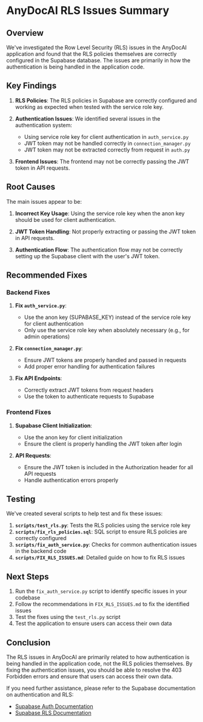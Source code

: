 # AnyDocAI RLS Issues Summary

## Overview

We've investigated the Row Level Security (RLS) issues in the AnyDocAI application and found that the RLS policies themselves are correctly configured in the Supabase database. The issues are primarily in how the authentication is being handled in the application code.

## Key Findings

1. **RLS Policies**: The RLS policies in Supabase are correctly configured and working as expected when tested with the service role key.

2. **Authentication Issues**: We identified several issues in the authentication system:
   - Using service role key for client authentication in `auth_service.py`
   - JWT token may not be handled correctly in `connection_manager.py`
   - JWT token may not be extracted correctly from request in `auth.py`

3. **Frontend Issues**: The frontend may not be correctly passing the JWT token in API requests.

## Root Causes

The main issues appear to be:

1. **Incorrect Key Usage**: Using the service role key when the anon key should be used for client authentication.

2. **JWT Token Handling**: Not properly extracting or passing the JWT token in API requests.

3. **Authentication Flow**: The authentication flow may not be correctly setting up the Supabase client with the user's JWT token.

## Recommended Fixes

### Backend Fixes

1. **Fix `auth_service.py`**:
   - Use the anon key (SUPABASE_KEY) instead of the service role key for client authentication
   - Only use the service role key when absolutely necessary (e.g., for admin operations)

2. **Fix `connection_manager.py`**:
   - Ensure JWT tokens are properly handled and passed in requests
   - Add proper error handling for authentication failures

3. **Fix API Endpoints**:
   - Correctly extract JWT tokens from request headers
   - Use the token to authenticate requests to Supabase

### Frontend Fixes

1. **Supabase Client Initialization**:
   - Use the anon key for client initialization
   - Ensure the client is properly handling the JWT token after login

2. **API Requests**:
   - Ensure the JWT token is included in the Authorization header for all API requests
   - Handle authentication errors properly

## Testing

We've created several scripts to help test and fix these issues:

1. **`scripts/test_rls.py`**: Tests the RLS policies using the service role key
2. **`scripts/fix_rls_policies.sql`**: SQL script to ensure RLS policies are correctly configured
3. **`scripts/fix_auth_service.py`**: Checks for common authentication issues in the backend code
4. **`scripts/FIX_RLS_ISSUES.md`**: Detailed guide on how to fix RLS issues

## Next Steps

1. Run the `fix_auth_service.py` script to identify specific issues in your codebase
2. Follow the recommendations in `FIX_RLS_ISSUES.md` to fix the identified issues
3. Test the fixes using the `test_rls.py` script
4. Test the application to ensure users can access their own data

## Conclusion

The RLS issues in AnyDocAI are primarily related to how authentication is being handled in the application code, not the RLS policies themselves. By fixing the authentication issues, you should be able to resolve the 403 Forbidden errors and ensure that users can access their own data.

If you need further assistance, please refer to the Supabase documentation on authentication and RLS:
- [Supabase Auth Documentation](https://supabase.com/docs/guides/auth)
- [Supabase RLS Documentation](https://supabase.com/docs/guides/auth/row-level-security)
